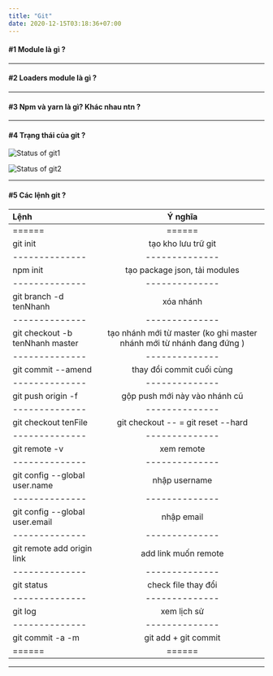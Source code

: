 ```yaml
---
title: "Git"
date: 2020-12-15T03:18:36+07:00
---
```


#### #1 Module là gì ?

---

#### #2 Loaders module là gì ?

---

#### #3 Npm và yarn là gì? Khác nhau ntn ?

---

#### #4 Trạng thái của git ?
![Status of git1](../../images/git1.png/)

![Status of git2](../../images/git2.png/)

---

#### #5 Các lệnh git ?

|  Lệnh  |  Ý nghĩa  |
|:------- |:------:|
| ======  | ====== |
|  git init   |  tạo kho lưu trữ git  |
|  --------------   |  --------------  |
|  npm init   |  tạo package json, tải modules  |
|  --------------   |  --------------  |
|  git branch -d tenNhanh  |  xóa nhánh  |
|  --------------   |  --------------  |
|  git checkout -b tenNhanh master  |  tạo nhánh mới từ master (ko ghi master nhánh mới từ nhánh đang đứng )  |
|  --------------   |  --------------  |
|  git commit --amend   |  thay đổi commit cuối cùng  |
|  --------------   |  --------------  |
|  git push origin -f   |   gộp push mới này vào nhánh cũ  |
|  --------------   |  --------------  |
|  git checkout tenFile   |   git checkout -- = git reset --hard  |
|  --------------   |  --------------  |
|  git remote -v   |   xem remote  |
|  --------------   |  --------------  |
|  git config --global user.name   |   nhập username  |
|  --------------   |  --------------  |
|  git config --global user.email   |   nhập email  |
|  --------------   |  --------------  |
|  git remote add origin link   |   add link muốn remote  |
|  --------------   |  --------------  |
|  git status   |   check file thay đổi  |
|  --------------   |  --------------  |
|  git log   |   xem lịch sử  |
|  --------------   |  --------------  |
|  git commit -a -m   |   git add  + git commit  |
| ======  | ====== |

---
